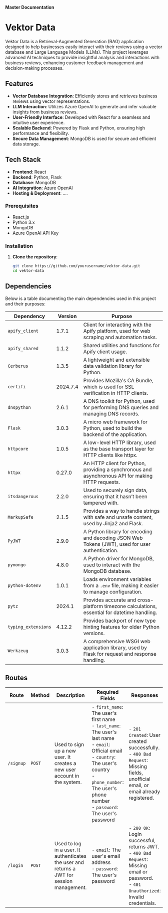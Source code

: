 **Master Documentation**

# Vektor Data

Vektor Data is a Retrieval-Augmented Generation (RAG) application designed to help businesses easily interact with their reviews using a vector database and Large Language Models (LLMs). This project leverages advanced AI techniques to provide insightful analysis and interactions with business reviews, enhancing customer feedback management and decision-making processes.

## Features

- **Vector Database Integration**: Efficiently stores and retrieves business reviews using vector representations.
- **LLM Interaction**: Utilizes Azure OpenAI to generate and infer valuable insights from business reviews.
- **User-Friendly Interface**: Developed with React for a seamless and intuitive user experience.
- **Scalable Backend**: Powered by Flask and Python, ensuring high performance and flexibility.
- **Secure Data Management**: MongoDB is used for secure and efficient data storage.

## Tech Stack

- **Frontend**: React
- **Backend**: Python, Flask
- **Database**: MongoDB
- **AI Integration**: Azure OpenAI
- **Hosting & Deployment**: ....

### Prerequisites

- React.js
- Python 3.x
- MongoDB
- Azure OpenAI API Key

### Installation

1. **Clone the repository**:
   ```bash
   git clone https://github.com/yourusername/vektor-data.git
   cd vektor-data

## Dependencies

Below is a table documenting the main dependencies used in this project and their purposes:

| Dependency          | Version  | Purpose                                                                                  |
|---------------------|----------|------------------------------------------------------------------------------------------|
| `apify_client`      | 1.7.1    | Client for interacting with the Apify platform, used for web scraping and automation tasks. |
| `apify_shared`      | 1.1.2    | Shared utilities and functions for Apify client usage.                                    |
| `Cerberus`          | 1.3.5    | A lightweight and extensible data validation library for Python.                          |
| `certifi`           | 2024.7.4 | Provides Mozilla's CA Bundle, which is used for SSL verification in HTTP clients.         |
| `dnspython`         | 2.6.1    | A DNS toolkit for Python, used for performing DNS queries and managing DNS records.       |
| `Flask`             | 3.0.3    | A micro web framework for Python, used to build the backend of the application.           |
| `httpcore`          | 1.0.5    | A low-level HTTP library, used as the base transport layer for HTTP clients like httpx.   |
| `httpx`             | 0.27.0   | An HTTP client for Python, providing a synchronous and asynchronous API for making HTTP requests. |
| `itsdangerous`      | 2.2.0    | Used to securely sign data, ensuring that it hasn’t been tampered with.                   |
| `MarkupSafe`        | 2.1.5    | Provides a way to handle strings with safe and unsafe content, used by Jinja2 and Flask.  |
| `PyJWT`             | 2.9.0    | A Python library for encoding and decoding JSON Web Tokens (JWT), used for user authentication. |
| `pymongo`           | 4.8.0    | A Python driver for MongoDB, used to interact with the MongoDB database.                  |
| `python-dotenv`     | 1.0.1    | Loads environment variables from a `.env` file, making it easier to manage configuration. |
| `pytz`              | 2024.1   | Provides accurate and cross-platform timezone calculations, essential for datetime handling. |
| `typing_extensions` | 4.12.2   | Provides backport of new type hinting features for older Python versions.                 |
| `Werkzeug`          | 3.0.3    | A comprehensive WSGI web application library, used by Flask for request and response handling. |

## Routes

| **Route**  | **Method** | **Description**                                                                 | **Required Fields**                                                                                                                               | **Responses**                                                                                                                                              |
|------------|------------|---------------------------------------------------------------------------------|---------------------------------------------------------------------------------------------------------------------------------------------------|------------------------------------------------------------------------------------------------------------------------------------------------------------|
| `/signup`  | `POST`     | Used to sign up a new user. It creates a new user account in the system.         | - `first_name`: The user's first name <br> - `last_name`: The user's last name <br> - `email`: Official email <br> - `country`: The user's country <br> - `phone_number`: The user's phone number <br> - `password`: The user's password | - `201 Created`: User created successfully. <br> - `400 Bad Request`: Missing fields, unofficial email, or email already registered.                      |
| `/login`   | `POST`     | Used to log in a user. It authenticates the user and returns a JWT for session management. | - `email`: The user's email address <br> - `password`: The user's password                                                                       | - `200 OK`: Login successful, returns JWT. <br> - `400 Bad Request`: Missing email or password. <br> - `401 Unauthorized`: Invalid credentials.            |




